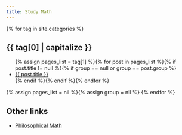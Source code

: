 ```yaml
---
title: Study Math
---
```


{% for tag in site.categories %} 
<h2 id="{{ tag[0] }}">{{ tag[0] | capitalize }}</h2>
<ul class="post-list">{% assign pages_list = tag[1] %}{% for post in pages_list %}{% if post.title != null %}{% if group == null or group == post.group %}
  <li><a href="{{ site.url }}{{ post.url }}">{{ post.title }}</a></li>
  {% endif %}{% endif %}{% endfor %}
  </ul>{% assign pages_list = nil %}{% assign group = nil %}
{% endfor %}

<h2 id="otherlinks">Other links</h2>
<ul class="post-list">
  <li><a href="https://philosophicalmath.wordpress.com/">Philosophical Math</a></li>
</ul>
